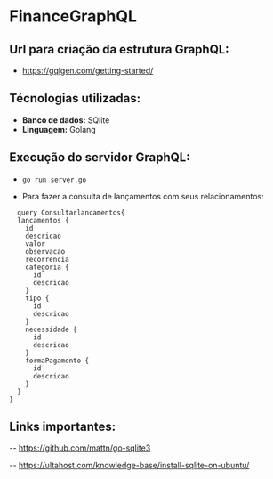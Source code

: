 # FinanceGraphQL

## Url para criação da estrutura GraphQL:

* https://gqlgen.com/getting-started/

## Técnologias utilizadas:

* **Banco de dados:** SQlite
* **Linguagem:** Golang

## Execução do servidor GraphQL:

- `go run server.go`

* Para fazer a consulta de lançamentos com seus relacionamentos:

```
  query Consultarlancamentos{
  lancamentos {
    id
    descricao
    valor
    observacao
  	recorrencia
  	categoria {
      id
      descricao
  	} 
    tipo {
      id
      descricao
    } 
    necessidade {
      id
      descricao
    } 
    formaPagamento {
      id
      descricao
    }
  }
}
```

## Links importantes:

-- https://github.com/mattn/go-sqlite3

-- https://ultahost.com/knowledge-base/install-sqlite-on-ubuntu/
